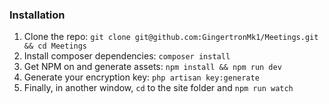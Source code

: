### Installation

1. Clone the repo: `git clone git@github.com:GingertronMk1/Meetings.git && cd Meetings`
2. Install composer dependencies: `composer install`
3. Get NPM on and generate assets: `npm install && npm run dev`
4. Generate your encryption key: `php artisan key:generate`
5. Finally, in another window, `cd` to the site folder and `npm run watch`
